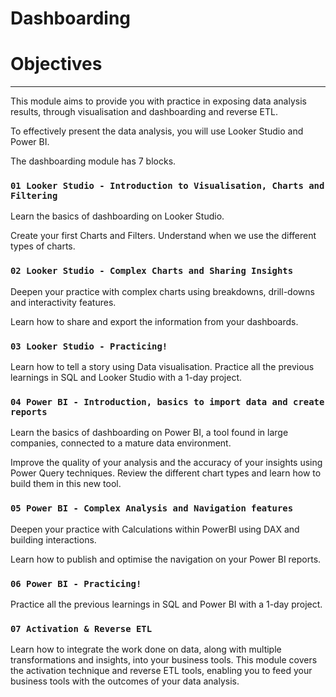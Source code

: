 <div id="content-partial" class="container-fluid">
<div class="syllabus-day p-4">
<div class="d-flex justify-content-between align-items-center">
<h1 class="mt-0">
Dashboarding 
</h1>
</div>


<h1 id="objectives">Objectives</h1>

<hr>

<p>This module aims to provide you with practice in exposing data analysis results, through visualisation and dashboarding and reverse ETL.</p>

<p>To effectively present the data analysis, you will use Looker Studio and Power BI.</p>

<p>The dashboarding module has 7 blocks.</p>

<h3 id="01-looker-studio---introduction-to-visualisation-charts-and-filtering"><strong><code>01 Looker Studio - Introduction to Visualisation, Charts and Filtering</code></strong></h3>

<p>Learn the basics of dashboarding on Looker Studio.</p>

<p>Create your first Charts and Filters. Understand when we use the different types of charts.</p>

<h3 id="02-looker-studio---complex-charts-and-sharing-insights"><strong><code>02 Looker Studio - Complex Charts and Sharing Insights</code></strong></h3>

<p>Deepen your practice with complex charts using breakdowns, drill-downs and interactivity features.</p>

<p>Learn how to share and export the information from your dashboards.</p>

<h3 id="03-looker-studio---practicing"><strong><code>03 Looker Studio - Practicing!</code></strong></h3>

<p>Learn how to tell a story using Data visualisation. Practice all the previous learnings in SQL and Looker Studio with a 1-day project.</p>

<h3 id="04-power-bi---introduction-basics-to-import-data-and-create-reports"><strong><code>04 Power BI - Introduction, basics to import data and create reports</code></strong></h3>

<p>Learn the basics of dashboarding on Power BI, a tool found in large companies, connected to a mature data environment.</p>

<p>Improve the quality of your analysis and the accuracy of your insights using Power Query techniques. Review the different chart types and learn how to build them in this new tool.</p>

<h3 id="05-power-bi---complex-analysis-and-navigation-features"><strong><code>05 Power BI - Complex Analysis and Navigation features</code></strong></h3>

<p>Deepen your practice with Calculations within PowerBI using DAX and building interactions.</p>

<p>Learn how to publish and optimise the navigation on your Power BI reports.</p>

<h3 id="06-power-bi---practicing"><strong><code>06 Power BI - Practicing!</code></strong></h3>

<p>Practice all the previous learnings in SQL and Power BI with a 1-day project.</p>

<h3 id="07-activation--reverse-etl"><strong><code>07 Activation &amp; Reverse ETL</code></strong></h3>

<p>Learn how to integrate the work done on data, along with multiple transformations and insights, into your business tools. This module covers the activation technique and reverse ETL tools, enabling you to feed your business tools with the outcomes of your data analysis.</p>

</div>
</div>

</div>